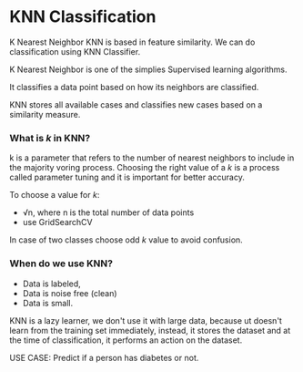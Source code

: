 # KNN Classification

K Nearest Neighbor
KNN is based in feature similarity. We can do classification using KNN Classifier.

K Nearest Neighbor is one of the simplies Supervised learning algorithms.

It classifies a data point based on how its neighbors are classified.

KNN stores all available cases and classifies new cases based on a similarity measure.

### What is *k* in KNN?

k is a parameter that refers to the number of nearest neighbors to include in the majority voring process.
Choosing the right value of a *k* is a process called parameter tuning and it is important for better accuracy.

To choose a value for *k*:

* √n, where n is the total number of data points <br>
* use GridSearchCV

In case of two classes choose odd *k* value to avoid confusion.

### When do we use KNN?

* Data is labeled,
* Data is noise free (clean)
* Data is small.

KNN is a lazy learner, we don't use it with large data, because ut doesn't learn from the training set immediately, instead, it stores the dataset and at the time of classification, it performs an action on the dataset.

USE CASE: Predict if a person has diabetes or not.
